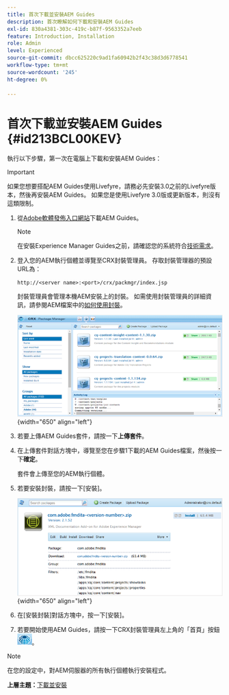 ```yaml
---
title: 首次下載並安裝AEM Guides
description: 首次瞭解如何下載和安裝AEM Guides
exl-id: 830a4381-303c-419c-b87f-9563352a7eeb
feature: Introduction, Installation
role: Admin
level: Experienced
source-git-commit: dbcc625220c9ad1fa60942b2f43c38d3d6778541
workflow-type: tm+mt
source-wordcount: '245'
ht-degree: 0%

---
```


# 首次下載並安裝AEM Guides {#id213BCL00KEV}

執行以下步驟，第一次在電腦上下載和安裝AEM Guides：

>[!IMPORTANT]
>
> 如果您想要搭配AEM Guides使用Livefyre，請務必先安裝3.0之前的Livefyre版本，然後再安裝AEM Guides。 如果您是使用Livefyre 3.0版或更新版本，則沒有這類限制。

1. 從[Adobe軟體發佈入口網站](https://experience.adobe.com/#/downloads/content/software-distribution/en/aem.html)下載AEM Guides。

   >[!NOTE]
   >
   >在安裝Experience Manager Guides之前，請確認您的系統符合[技術需求](../install-guide/download-install-technical-requirements.md)。

1. 登入您的AEM執行個體並導覽至CRX封裝管理員。 存取封裝管理器的預設URL為：

   ```http
   http://<server name>:<port>/crx/packmgr/index.jsp
   ```

   封裝管理員會管理本機AEM安裝上的封裝。 如需使用封裝管理員的詳細資訊，請參閱AEM檔案中的[如何使用封裝](https://helpx.adobe.com/experience-manager/6-5/sites/administering/using/package-manager.html)。

   ![](assets/package-manager.png){width="650" align="left"}

1. 若要上傳AEM Guides套件，請按一下&#x200B;**上傳套件**。

1. 在上傳套件對話方塊中，導覽至您在步驟1下載的AEM Guides檔案，然後按一下&#x200B;**確定**。

   套件會上傳至您的AEM執行個體。

1. 若要安裝封裝，請按一下[安裝]。**&#x200B;**

   ![](assets/install-package.png){width="650" align="left"}

1. 在[安裝封裝]對話方塊中，按一下[安裝]。**&#x200B;**

1. 若要開始使用AEM Guides，請按一下CRX封裝管理員左上角的「首頁」按鈕![](assets/home-button.png)。


>[!NOTE]
>
> 在您的設定中，對AEM伺服器的所有執行個體執行安裝程式。

**上層主題：**&#x200B;[&#x200B;下載並安裝](download-install.md)
